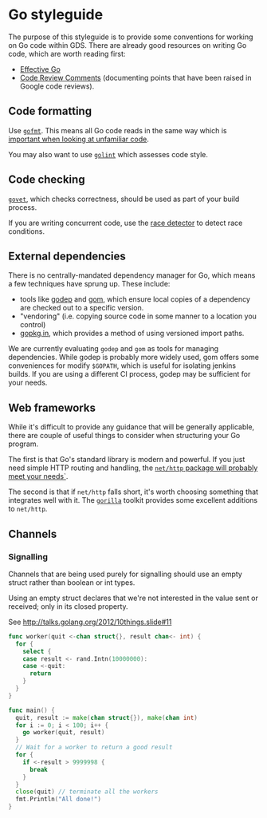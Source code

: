 # Go styleguide

The purpose of this styleguide is to provide some conventions for working on Go code within GDS. There are already good resources on writing Go code, which are worth reading first:

* [Effective Go](https://golang.org/doc/effective_go.html)
* [Code Review Comments](https://code.google.com/p/go-wiki/wiki/CodeReviewComments) (documenting points that have been raised in Google code reviews).

## Code formatting

Use [`gofmt`](http://golang.org/cmd/gofmt/). This means all Go code reads in the same way which is [important when looking at unfamiliar code](http://blog.golang.org/go-fmt-your-code).

You may also want to use [`golint`](https://github.com/golang/lint) which assesses code style.

## Code checking

[`govet`](https://godoc.org/golang.org/x/tools/cmd/vet), which checks correctness, should be used as part of your build process.

If you are writing concurrent code, use the [race detector](https://blog.golang.org/race-detector) to detect race conditions.

## External dependencies

There is no centrally-mandated dependency manager for Go, which means a few techniques have sprung up. These include:

* tools like [godep](https://github.com/tools/godep) and [gom](https://github.com/mattn/gom), which ensure local copies of a dependency are checked out to a specific version.
* "vendoring" (i.e. copying source code in some manner to a location you control)
* [gopkg.in](http://labix.org/gopkg.in), which provides a method of using versioned import paths.

We are currently evaluating `godep` and `gom` as tools for managing dependencies. While godep is probably more widely used,
gom offers some conveniences for modify `$GOPATH`, which is useful for isolating jenkins builds. If you are using a different
CI process, godep may be sufficient for your needs.

## Web frameworks

While it's difficult to provide any guidance that will be generally applicable, there are couple of useful things to consider when structuring your Go program.

The first is that Go's standard library is modern and powerful. If you just need simple HTTP routing and handling, the [`net/http` package will probably meet your needs`](https://golang.org/doc/articles/wiki/).

The second is that if `net/http` falls short, it's worth choosing something that integrates well with it. The [`gorilla`](http://www.gorillatoolkit.org/) toolkit provides some excellent additions to `net/http`.

## Channels

### Signalling

Channels that are being used purely for signalling should use an
empty struct rather than boolean or int types.

Using an empty struct declares that we're not interested in the value
sent or received; only in its closed property.

See http://talks.golang.org/2012/10things.slide#11

```go
func worker(quit <-chan struct{}, result chan<- int) {
  for {
    select {
    case result <- rand.Intn(10000000):
    case <-quit:
      return
    }
  }
}

func main() {
  quit, result := make(chan struct{}), make(chan int)
  for i := 0; i < 100; i++ {
    go worker(quit, result)
  }
  // Wait for a worker to return a good result
  for {
    if <-result > 9999998 {
      break
    }
  }
  close(quit) // terminate all the workers
  fmt.Println("All done!")
}
```
